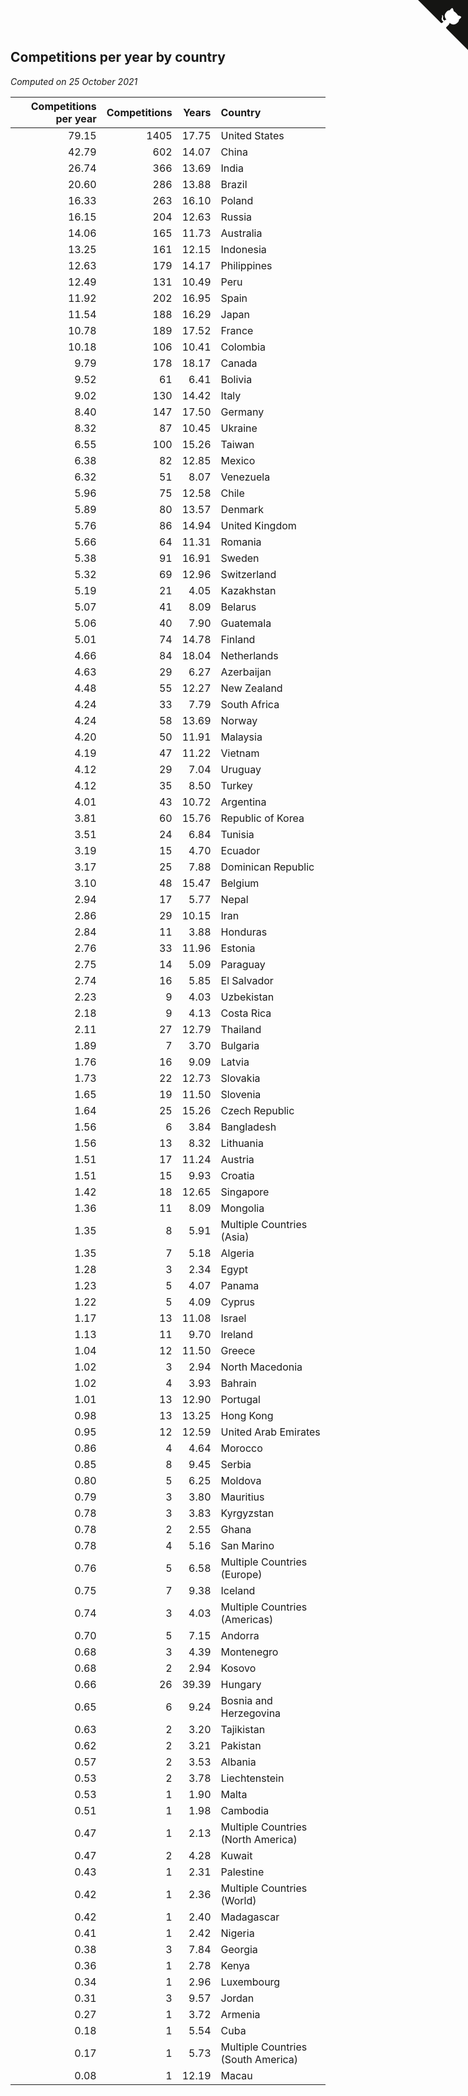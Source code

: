 ## Competitions per year by country

*Computed on 25 October 2021*

| Competitions per year | Competitions | Years | Country |
| ---: | ---: | ---: | :--- |
| 79.15 | 1405 | 17.75 | United States |
| 42.79 | 602 | 14.07 | China |
| 26.74 | 366 | 13.69 | India |
| 20.60 | 286 | 13.88 | Brazil |
| 16.33 | 263 | 16.10 | Poland |
| 16.15 | 204 | 12.63 | Russia |
| 14.06 | 165 | 11.73 | Australia |
| 13.25 | 161 | 12.15 | Indonesia |
| 12.63 | 179 | 14.17 | Philippines |
| 12.49 | 131 | 10.49 | Peru |
| 11.92 | 202 | 16.95 | Spain |
| 11.54 | 188 | 16.29 | Japan |
| 10.78 | 189 | 17.52 | France |
| 10.18 | 106 | 10.41 | Colombia |
| 9.79 | 178 | 18.17 | Canada |
| 9.52 | 61 | 6.41 | Bolivia |
| 9.02 | 130 | 14.42 | Italy |
| 8.40 | 147 | 17.50 | Germany |
| 8.32 | 87 | 10.45 | Ukraine |
| 6.55 | 100 | 15.26 | Taiwan |
| 6.38 | 82 | 12.85 | Mexico |
| 6.32 | 51 | 8.07 | Venezuela |
| 5.96 | 75 | 12.58 | Chile |
| 5.89 | 80 | 13.57 | Denmark |
| 5.76 | 86 | 14.94 | United Kingdom |
| 5.66 | 64 | 11.31 | Romania |
| 5.38 | 91 | 16.91 | Sweden |
| 5.32 | 69 | 12.96 | Switzerland |
| 5.19 | 21 | 4.05 | Kazakhstan |
| 5.07 | 41 | 8.09 | Belarus |
| 5.06 | 40 | 7.90 | Guatemala |
| 5.01 | 74 | 14.78 | Finland |
| 4.66 | 84 | 18.04 | Netherlands |
| 4.63 | 29 | 6.27 | Azerbaijan |
| 4.48 | 55 | 12.27 | New Zealand |
| 4.24 | 33 | 7.79 | South Africa |
| 4.24 | 58 | 13.69 | Norway |
| 4.20 | 50 | 11.91 | Malaysia |
| 4.19 | 47 | 11.22 | Vietnam |
| 4.12 | 29 | 7.04 | Uruguay |
| 4.12 | 35 | 8.50 | Turkey |
| 4.01 | 43 | 10.72 | Argentina |
| 3.81 | 60 | 15.76 | Republic of Korea |
| 3.51 | 24 | 6.84 | Tunisia |
| 3.19 | 15 | 4.70 | Ecuador |
| 3.17 | 25 | 7.88 | Dominican Republic |
| 3.10 | 48 | 15.47 | Belgium |
| 2.94 | 17 | 5.77 | Nepal |
| 2.86 | 29 | 10.15 | Iran |
| 2.84 | 11 | 3.88 | Honduras |
| 2.76 | 33 | 11.96 | Estonia |
| 2.75 | 14 | 5.09 | Paraguay |
| 2.74 | 16 | 5.85 | El Salvador |
| 2.23 | 9 | 4.03 | Uzbekistan |
| 2.18 | 9 | 4.13 | Costa Rica |
| 2.11 | 27 | 12.79 | Thailand |
| 1.89 | 7 | 3.70 | Bulgaria |
| 1.76 | 16 | 9.09 | Latvia |
| 1.73 | 22 | 12.73 | Slovakia |
| 1.65 | 19 | 11.50 | Slovenia |
| 1.64 | 25 | 15.26 | Czech Republic |
| 1.56 | 6 | 3.84 | Bangladesh |
| 1.56 | 13 | 8.32 | Lithuania |
| 1.51 | 17 | 11.24 | Austria |
| 1.51 | 15 | 9.93 | Croatia |
| 1.42 | 18 | 12.65 | Singapore |
| 1.36 | 11 | 8.09 | Mongolia |
| 1.35 | 8 | 5.91 | Multiple Countries (Asia) |
| 1.35 | 7 | 5.18 | Algeria |
| 1.28 | 3 | 2.34 | Egypt |
| 1.23 | 5 | 4.07 | Panama |
| 1.22 | 5 | 4.09 | Cyprus |
| 1.17 | 13 | 11.08 | Israel |
| 1.13 | 11 | 9.70 | Ireland |
| 1.04 | 12 | 11.50 | Greece |
| 1.02 | 3 | 2.94 | North Macedonia |
| 1.02 | 4 | 3.93 | Bahrain |
| 1.01 | 13 | 12.90 | Portugal |
| 0.98 | 13 | 13.25 | Hong Kong |
| 0.95 | 12 | 12.59 | United Arab Emirates |
| 0.86 | 4 | 4.64 | Morocco |
| 0.85 | 8 | 9.45 | Serbia |
| 0.80 | 5 | 6.25 | Moldova |
| 0.79 | 3 | 3.80 | Mauritius |
| 0.78 | 3 | 3.83 | Kyrgyzstan |
| 0.78 | 2 | 2.55 | Ghana |
| 0.78 | 4 | 5.16 | San Marino |
| 0.76 | 5 | 6.58 | Multiple Countries (Europe) |
| 0.75 | 7 | 9.38 | Iceland |
| 0.74 | 3 | 4.03 | Multiple Countries (Americas) |
| 0.70 | 5 | 7.15 | Andorra |
| 0.68 | 3 | 4.39 | Montenegro |
| 0.68 | 2 | 2.94 | Kosovo |
| 0.66 | 26 | 39.39 | Hungary |
| 0.65 | 6 | 9.24 | Bosnia and Herzegovina |
| 0.63 | 2 | 3.20 | Tajikistan |
| 0.62 | 2 | 3.21 | Pakistan |
| 0.57 | 2 | 3.53 | Albania |
| 0.53 | 2 | 3.78 | Liechtenstein |
| 0.53 | 1 | 1.90 | Malta |
| 0.51 | 1 | 1.98 | Cambodia |
| 0.47 | 1 | 2.13 | Multiple Countries (North America) |
| 0.47 | 2 | 4.28 | Kuwait |
| 0.43 | 1 | 2.31 | Palestine |
| 0.42 | 1 | 2.36 | Multiple Countries (World) |
| 0.42 | 1 | 2.40 | Madagascar |
| 0.41 | 1 | 2.42 | Nigeria |
| 0.38 | 3 | 7.84 | Georgia |
| 0.36 | 1 | 2.78 | Kenya |
| 0.34 | 1 | 2.96 | Luxembourg |
| 0.31 | 3 | 9.57 | Jordan |
| 0.27 | 1 | 3.72 | Armenia |
| 0.18 | 1 | 5.54 | Cuba |
| 0.17 | 1 | 5.73 | Multiple Countries (South America) |
| 0.08 | 1 | 12.19 | Macau |


<a href="https://github.com/jonatanklosko/wca_statistics" class="github-corner" aria-label="View source on Github"><svg width="80" height="80" viewBox="0 0 250 250" style="fill:#151513; color:#fff; position: absolute; top: 0; border: 0; right: 0;" aria-hidden="true"><path d="M0,0 L115,115 L130,115 L142,142 L250,250 L250,0 Z"></path><path d="M128.3,109.0 C113.8,99.7 119.0,89.6 119.0,89.6 C122.0,82.7 120.5,78.6 120.5,78.6 C119.2,72.0 123.4,76.3 123.4,76.3 C127.3,80.9 125.5,87.3 125.5,87.3 C122.9,97.6 130.6,101.9 134.4,103.2" fill="currentColor" style="transform-origin: 130px 106px;" class="octo-arm"></path><path d="M115.0,115.0 C114.9,115.1 118.7,116.5 119.8,115.4 L133.7,101.6 C136.9,99.2 139.9,98.4 142.2,98.6 C133.8,88.0 127.5,74.4 143.8,58.0 C148.5,53.4 154.0,51.2 159.7,51.0 C160.3,49.4 163.2,43.6 171.4,40.1 C171.4,40.1 176.1,42.5 178.8,56.2 C183.1,58.6 187.2,61.8 190.9,65.4 C194.5,69.0 197.7,73.2 200.1,77.6 C213.8,80.2 216.3,84.9 216.3,84.9 C212.7,93.1 206.9,96.0 205.4,96.6 C205.1,102.4 203.0,107.8 198.3,112.5 C181.9,128.9 168.3,122.5 157.7,114.1 C157.9,116.9 156.7,120.9 152.7,124.9 L141.0,136.5 C139.8,137.7 141.6,141.9 141.8,141.8 Z" fill="currentColor" class="octo-body"></path></svg></a><style>.github-corner:hover .octo-arm{animation:octocat-wave 560ms ease-in-out}@keyframes octocat-wave{0%,100%{transform:rotate(0)}20%,60%{transform:rotate(-25deg)}40%,80%{transform:rotate(10deg)}}@media (max-width:500px){.github-corner:hover .octo-arm{animation:none}.github-corner .octo-arm{animation:octocat-wave 560ms ease-in-out}}</style>
